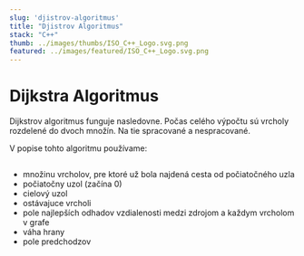 ```yaml
---
slug: 'djistrov-algoritmus'
title: "Djistrov Algoritmus"
stack: "C++"
thumb: ../images/thumbs/ISO_C++_Logo.svg.png
featured: ../images/featured/ISO_C++_Logo.svg.png
---
```


# Dijkstra Algoritmus

Dijkstrov algoritmus funguje nasledovne. Počas celého výpočtu sú vrcholy rozdelené do dvoch množín. 
Na tie spracované a nespracované. 

V popise tohto algoritmu používame:
    

## 
 - množinu vrcholov, pre ktoré už bola najdená cesta od počiatočného uzla
 - počiatočny uzol (začína 0)
 - cielový uzol
 - ostávajuce vrcholi
 - pole najlepších odhadov vzdialenosti medzi zdrojom a každym vrcholom v grafe
 - váha hrany
 - pole predchodzov


#